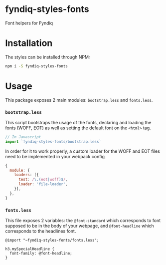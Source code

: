 # fyndiq-styles-fonts

Font helpers for Fyndiq

# Installation

The styles can be installed through NPM:

``` bash
npm i -S fyndiq-styles-fonts
```

# Usage

This package exposes 2 main modules: `bootstrap.less` and `fonts.less`.

### `bootstrap.less`

This script bootstraps the usage of the fonts, declaring and loading the fonts (WOFF, EOT) as well as setting the default font on the `<html>` tag.

``` js
// In Javascript
import `fyndiq-styles-fonts/bootstrap.less`
```

In order for it to work properly, a custom loader for the WOFF and EOT files need to be implemented in your webpack config


``` js
{
  module: {
    loaders: [{
      test: /\.(eot|woff)$/,
      loader: 'file-loader',
    }],
  },
}
```

### `fonts.less`

This file exposes 2 variables: the `@font-standard` which corresponds to font supposed to be in the body of your webpage, and `@font-headline` which corresponds to the headlines font.

``` less
@import "~fyndiq-styles-fonts/fonts.less";

h3.mySpecialHeadline {
  font-family: @font-headline;
}
```

